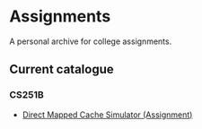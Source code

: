 # Assignments

A personal archive for college assignments.

## Current catalogue

### CS251B

* [Direct Mapped Cache Simulator (Assignment)](dm_cache.c)
